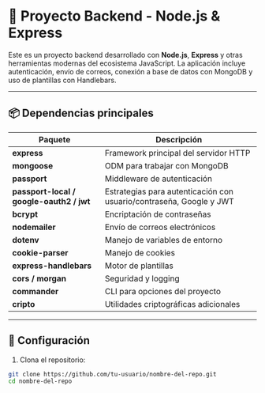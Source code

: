 # 🚀 Proyecto Backend - Node.js & Express

Este es un proyecto backend desarrollado con **Node.js**, **Express** y otras herramientas modernas del ecosistema JavaScript. La aplicación incluye autenticación, envío de correos, conexión a base de datos con MongoDB y uso de plantillas con Handlebars.

---

## 📦 Dependencias principales

| Paquete | Descripción |
|--------|-------------|
| **express** | Framework principal del servidor HTTP |
| **mongoose** | ODM para trabajar con MongoDB |
| **passport** | Middleware de autenticación |
| **passport-local / google-oauth2 / jwt** | Estrategias para autenticación con usuario/contraseña, Google y JWT |
| **bcrypt** | Encriptación de contraseñas |
| **nodemailer** | Envío de correos electrónicos |
| **dotenv** | Manejo de variables de entorno |
| **cookie-parser** | Manejo de cookies |
| **express-handlebars** | Motor de plantillas |
| **cors / morgan** | Seguridad y logging |
| **commander** | CLI para opciones del proyecto |
| **cripto** | Utilidades criptográficas adicionales |

---

## 🔧 Configuración

1. Clona el repositorio:

```bash
git clone https://github.com/tu-usuario/nombre-del-repo.git
cd nombre-del-repo
